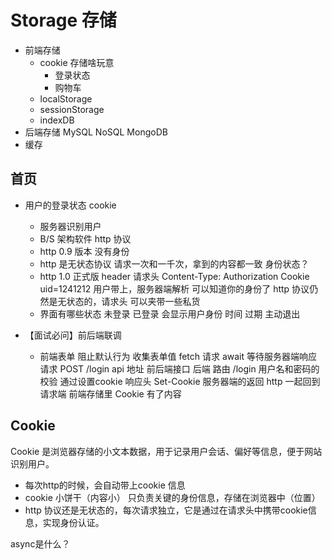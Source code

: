 # Storage 存储
  - 前端存储
    - cookie
    存储啥玩意
      - 登录状态
      - 购物车
    - localStorage
    - sessionStorage
    - indexDB
  - 后端存储
    MySQL NoSQL MongoDB
  - 缓存

## 首页
- 用户的登录状态
  cookie
  - 服务器识别用户
  - B/S 架构软件 http 协议
  - http 0.9 版本 没有身份
  - http 是无状态协议
    请求一次和一千次，拿到的内容都一致 
    身份状态？
  - http 1.0 正式版
    header 请求头
    Content-Type:
    Authorization
    Cookie uid=1241212
    用户带上，服务器端解析 可以知道你的身份了 
    http 协议仍然是无状态的，请求头 可以夹带一些私货
  - 界面有哪些状态 
    未登录 已登录 会显示用户身份 时间 过期 主动退出

- 【面试必问】前后端联调
   - 前端表单
     阻止默认行为
     收集表单值
     fetch 请求 await 等待服务器端响应请求 
     POST /login api 地址  前后端接口
     后端
     路由 /login 
     用户名和密码的校验
     通过设置cookie  响应头 Set-Cookie
     服务器端的返回 http 一起回到请求端
     前端存储里 Cookie 有了内容

## Cookie
Cookie 是浏览器存储的小文本数据，用于记录用户会话、偏好等信息，便于网站识别用户。
- 每次http的时候，会自动带上cookie 信息
- cookie 小饼干（内容小）  只负责关键的身份信息，存储在浏览器中（位置）
- http 协议还是无状态的，每次请求独立，它是通过在请求头中携带cookie信息，实现身份认证。




async是什么？
